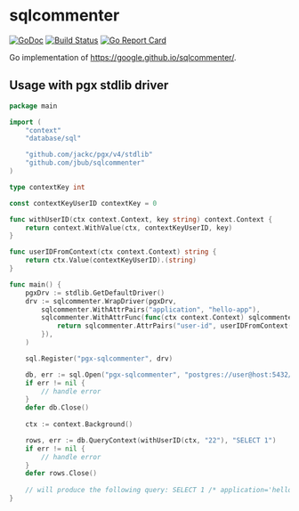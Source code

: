# sqlcommenter
[![GoDoc](https://img.shields.io/badge/go-documentation-blue.svg?style=flat-square)](https://godoc.org/github.com/jbub/sqlcommenter)
[![Build Status](https://cloud.drone.io/api/badges/jbub/sqlcommenter/status.svg)](https://cloud.drone.io/jbub/sqlcommenter)
[![Go Report Card](https://goreportcard.com/badge/github.com/jbub/sqlcommenter)](https://goreportcard.com/report/github.com/jbub/sqlcommenter)

Go implementation of https://google.github.io/sqlcommenter/.

## Usage with pgx stdlib driver

```go
package main

import (
    "context"
    "database/sql"

    "github.com/jackc/pgx/v4/stdlib"
    "github.com/jbub/sqlcommenter"
)

type contextKey int

const contextKeyUserID contextKey = 0

func withUserID(ctx context.Context, key string) context.Context {
    return context.WithValue(ctx, contextKeyUserID, key)
}

func userIDFromContext(ctx context.Context) string {
    return ctx.Value(contextKeyUserID).(string)
}

func main() {
    pgxDrv := stdlib.GetDefaultDriver()
    drv := sqlcommenter.WrapDriver(pgxDrv,
        sqlcommenter.WithAttrPairs("application", "hello-app"),
        sqlcommenter.WithAttrFunc(func(ctx context.Context) sqlcommenter.Attrs {
            return sqlcommenter.AttrPairs("user-id", userIDFromContext(ctx))
        }),
    )

    sql.Register("pgx-sqlcommenter", drv)

    db, err := sql.Open("pgx-sqlcommenter", "postgres://user@host:5432/db")
    if err != nil {
        // handle error
    }
    defer db.Close()
    
    ctx := context.Background()

    rows, err := db.QueryContext(withUserID(ctx, "22"), "SELECT 1")
    if err != nil {
        // handle error
    }
    defer rows.Close()
    
    // will produce the following query: SELECT 1 /* application='hello-app',user-id='22' */
}
```